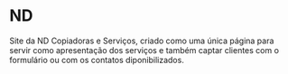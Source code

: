 # ND
Site da ND Copiadoras e Serviços, criado como uma única página para servir como apresentação dos serviços e também captar clientes com o formulário ou com os contatos diponibilizados.
